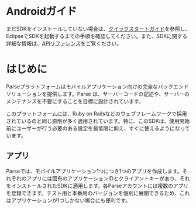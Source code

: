 # Androidガイド

まだSDKをインストールしていない場合は、[クイックスタートガイド](/apps/quickstart#android/native/blank)を参照し、EclipseでSDKを起動するまでの手順を確認してください。また、SDKに関する詳細な情報は、[APIリファレンス](/docs/android/api)をご覧ください。

# はじめに

Parseプラットフォームはモバイルアプリケーション向けの完全なバックエンドソリューションを提供します。Parse は、サーバーコードの記述や、サーバーのメンテナンスを不要にすることを目標に設計されています。

このプラットフォームには、Ruby on Railsなどのウェブフレームワークで採用されているのと同じ原則が多く適用されています。特に、このSDKは、使用開始前にユーザーが行う必要のある設定を最低限に抑え、すぐに使えるようになっています。

## アプリ

Parseでは、モバイルアプリケーション1つにつき1つのアプリを作成します。それぞれのアプリには固有のアプリケーションIDとクライアントキーがあり、それをインストールされたSDKに適用します。各Parseアカウントには複数のアプリを登録できます。テスト用と本番用のバージョンを個別に展開できるため、これはアプリケーションが1つしかない場合にも便利です。
